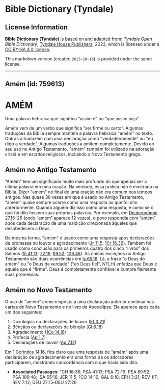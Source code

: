 # Bible Dictionary (Tyndale)

## License Information

**Bible Dictionary (Tyndale)** is based on and adapted from: _Tyndale Open Bible Dictionary_, [Tyndale House Publishers](https://tyndaleopenresources.com/), 2023, which is licensed under a [CC BY-SA 4.0 license](https://creativecommons.org/licenses/by-sa/4.0/legalcode.en).

This markdown version (created `2025-10-16`) is provided under the same license.



--------------------------------

## Amém (id: 759613)

AMÉM
====

Uma palavra hebraica que significa "assim é" ou "que assim seja".

Amém vem de um verbo que significa "ser firme ou certo". Algumas traduções da Bíblia sempre mantêm a palavra hebraica "amém" no texto. Outras a traduzem com uma declaração como "verdadeiramente" ou "eu digo a verdade". Algumas traduções a omitem completamente. Devido ao seu uso no Antigo Testamento, "amém" também foi utilizado na adoração cristã e em escritos religiosos, incluindo o Novo Testamento grego.

Amém no Antigo Testamento
-------------------------

“Amém” tem um significado muito mais profundo do que apenas ser a última palavra em uma oração. Na verdade, essa prática não é mostrada na Bíblia. Dizer "amém" no final de uma oração não era comum nos tempos antigos. Nas quase 30 vezes em que é usado no Antigo Testamento, “amém” quase sempre ocorre como uma resposta ao que foi dito anteriormente. Quando alguém diz isso como uma resposta, é como se o que foi dito fossem suas próprias palavras. Por exemplo, em [Deuteronômio 27\.15–26](https://ref.ly/Deut27:15-Deut27:26) (onde “amém” aparece 12 vezes), o povo respondia com “amém” após cada declaração de uma maldição direcionada àqueles que desobedecem a Deus.

Da mesma forma, "amém" é usado como uma resposta após declarações de promessa ou louvor e agradecimento ([Jr 11\.5](https://ref.ly/Jer11:5); [1Cr 16\.36](https://ref.ly/1Chr16:36)). Também foi usado como conclusão para os primeiros quatro dos cinco "livros" dos Salmos ([Sl 41\.13](https://ref.ly/Ps41:13); [72\.19](https://ref.ly/Ps72:19); [89\.52](https://ref.ly/Ps89:52); [106\.48](https://ref.ly/Ps106:48)). As únicas exceções no Antigo Testamento são duas ocorrências em [Is 65\.16](https://ref.ly/Isa65:16). Lá, a frase "o Deus do amém" ou "o Deus da verdade" ("ao Deus fiel", NTLH) enfatiza que Deus é aquele que é "firme". Deus é completamente confiável e cumpre fielmente suas promessas.

Amém no Novo Testamento
-----------------------

O uso de "amém" como resposta a uma declaração anterior continua nas cartas do Novo Testamento e no livro de Apocalipse. Ele aparece após cada um dos seguintes:

1. Doxologias ou declarações de louvor ([Ef 3\.21](https://ref.ly/Eph3:21))
2. Bênçãos ou declarações de bênção ([Gl 6\.18](https://ref.ly/Gal6:18))
3. Agradecimento ([1Co 14\.16](https://ref.ly/1Cor14:16))
4. Profecia ([Ap 1\.7](https://ref.ly/Rev1:7))
5. Declarações de louvor ([Ap 7\.12](https://ref.ly/Rev7:12))

Em [1 Coríntios 14\.16,](https://ref.ly/1Cor14:16) fica claro que uma resposta de “amém” após uma declaração de agradecimento era uma forma de os adoradores participarem, mostrando concordância com o que havia sido dito.

* **Associated Passages:** 1CH 16:36; PSA 41:13; PSA 72:19; PSA 89:52; PSA 106:48; ISA 65:16; JER 11:5; 1CO 14:16; GAL 6:18; EPH 3:21; REV 1:7; REV 7:12; DEU 27:15–DEU 27:26

